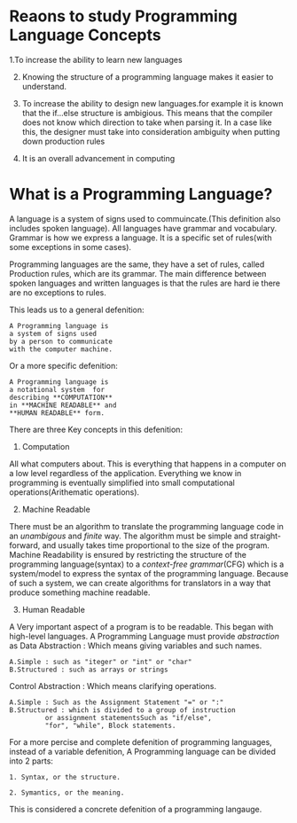 # Reaons to study Programming Language Concepts

1.To increase the ability to learn new languages

2. Knowing the structure of a programming language makes it easier to understand.

3. To increase the ability to design new languages.for example it is known that
the if...else structure is ambigious. This means that the compiler does not 
know which direction to take when parsing it. In a case like this, the designer
must take into consideration ambiguity when putting down production rules

4. It is an overall advancement in computing 

# What is a Programming Language?

A language is a system of signs used to commuincate.(This definition also 
includes spoken language). All languages have grammar and vocabulary. Grammar
is how we express a language. It is a specific set of rules(with some 
exceptions in some cases). 

Programming languages are the same, they have a set of rules, called Production
rules, which are its grammar. The main difference between spoken languages
and written languages is that the rules are hard ie there are no exceptions
to rules.

This leads us to a general defenition:

	A Programming language is 
	a system of signs used 
	by a person to communicate
	with the computer machine.  

Or a more specific defenition:

	A Programming language is
	a notational system  for 
	describing **COMPUTATION**
	in **MACHINE READABLE** and
	**HUMAN READABLE** form.

There are three Key concepts in this defenition:

1. Computation 

All what computers about. This is everything that happens
in a computer on a low level regardless of the application. Everything we 
know in programming is eventually simplified into small computational 
operations(Arithematic operations).

2. Machine Readable 

There must be an algorithm to translate the programming 
language code in an *unambigous* and *finite* way. The algorithm must be 
simple and straight-forward, and usually  takes time proportional to the size
of the program. Machine Readability is ensured by restricting the structure of
the programming language(syntax) to a *context-free grammar*(CFG) which is a 
system/model to express the syntax of the programming language. Because of such
a system, we can create algorithms for translators in a way that produce 
something machine readable.    

3. Human Readable

A Very important aspect of a program is to be readable. This
began with high-level languages. A Programming Language must provide
*abstraction* as 
Data Abstraction :
	Which means giving variables and such names.
	
	A.Simple : such as "iteger" or "int" or "char" 
	B.Structured : such as arrays or strings
   		
Control Abstraction :
	Which means clarifying operations.
		
	A.Simple : Such as the Assignment Statement "=" or ":"
	B.Structured : which is divided to a group of instruction
		     or assignment statementsSuch as "if/else",
   		     "for", "while", Block statements. 

For a  more percise and complete defenition of programming languages, instead of a
variable defenition, A Programming language can be divided into 2 parts:

	1. Syntax, or the structure.

	2. Symantics, or the meaning. 

This is considered a concrete defenition of a programming langauge.
